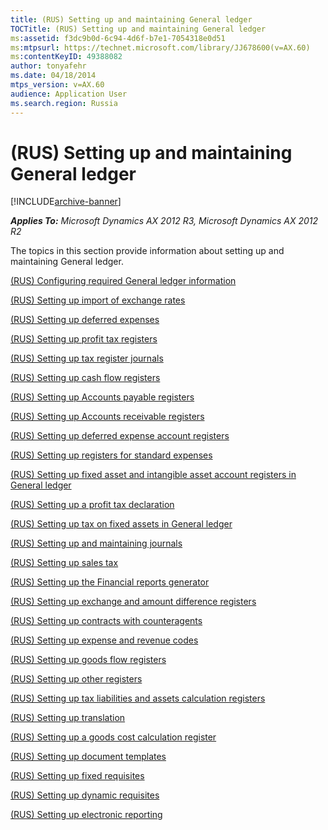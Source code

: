 ```yaml
---
title: (RUS) Setting up and maintaining General ledger
TOCTitle: (RUS) Setting up and maintaining General ledger
ms:assetid: f3dc9b0d-6c94-4d6f-b7e1-7054318e0d51
ms:mtpsurl: https://technet.microsoft.com/library/JJ678600(v=AX.60)
ms:contentKeyID: 49388082
author: tonyafehr
ms.date: 04/18/2014
mtps_version: v=AX.60
audience: Application User
ms.search.region: Russia
---
```


# (RUS) Setting up and maintaining General ledger 


[!INCLUDE[archive-banner](includes/archive-banner.md)]


_**Applies To:** Microsoft Dynamics AX 2012 R3, Microsoft Dynamics AX 2012 R2_

The topics in this section provide information about setting up and maintaining General ledger.

[(RUS) Configuring required General ledger information](rus-configuring-required-general-ledger-information.md)

[(RUS) Setting up import of exchange rates](rus-setting-up-import-of-exchange-rates.md)

[(RUS) Setting up deferred expenses](rus-setting-up-deferred-expenses.md)

[(RUS) Setting up profit tax registers](rus-setting-up-profit-tax-registers.md)

[(RUS) Setting up tax register journals](rus-setting-up-tax-register-journals.md)

[(RUS) Setting up cash flow registers](rus-setting-up-cash-flow-registers.md)

[(RUS) Setting up Accounts payable registers](rus-setting-up-accounts-payable-registers.md)

[(RUS) Setting up Accounts receivable registers](rus-setting-up-accounts-receivable-registers.md)

[(RUS) Setting up deferred expense account registers](rus-setting-up-deferred-expense-account-registers.md)

[(RUS) Setting up registers for standard expenses](rus-setting-up-registers-for-standard-expenses.md)

[(RUS) Setting up fixed asset and intangible asset account registers in General ledger](rus-setting-up-fixed-asset-and-intangible-asset-account-registers-in-general-ledger.md)

[(RUS) Setting up a profit tax declaration](rus-setting-up-a-profit-tax-declaration.md)

[(RUS) Setting up tax on fixed assets in General ledger](rus-setting-up-tax-on-fixed-assets-in-general-ledger.md)

[(RUS) Setting up and maintaining journals](rus-setting-up-and-maintaining-journals.md)

[(RUS) Setting up sales tax](rus-setting-up-sales-tax.md)

[(RUS) Setting up the Financial reports generator](rus-setting-up-the-financial-reports-generator.md)

[(RUS) Setting up exchange and amount difference registers](rus-setting-up-exchange-and-amount-difference-registers.md)

[(RUS) Setting up contracts with counteragents](rus-setting-up-contracts-with-counteragents.md)

[(RUS) Setting up expense and revenue codes](rus-setting-up-expense-and-revenue-codes.md)

[(RUS) Setting up goods flow registers](rus-setting-up-goods-flow-registers.md)

[(RUS) Setting up other registers](rus-setting-up-other-registers.md)

[(RUS) Setting up tax liabilities and assets calculation registers](rus-setting-up-tax-liabilities-and-assets-calculation-registers.md)

[(RUS) Setting up translation](rus-setting-up-translation.md)

[(RUS) Setting up a goods cost calculation register](rus-setting-up-a-goods-cost-calculation-register.md)

[(RUS) Setting up document templates](rus-setting-up-document-templates.md)

[(RUS) Setting up fixed requisites](rus-setting-up-fixed-requisites.md)

[(RUS) Setting up dynamic requisites](rus-setting-up-dynamic-requisites.md)

[(RUS) Setting up electronic reporting](rus-setting-up-electronic-reporting.md)

  


